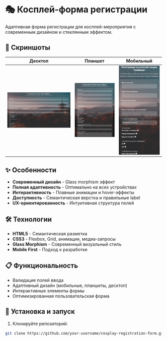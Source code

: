 # 🎭 Косплей-форма регистрации

Адаптивная форма регистрации для косплей-мероприятия с современным дизайном и стеклянным эффектом.

## 📸 Скриншоты

| Десктоп                                    | Планшет                                  | Мобильный                                |
| ------------------------------------------ | ---------------------------------------- | ---------------------------------------- |
| ![Desktop](assets/screenshots/desktop.png) | ![Tablet](assets/screenshots/tablet.png) | ![Mobile](assets/screenshots/mobile.png) |

## ✨ Особенности

- **Современный дизайн** - Glass morphism эффект
- **Полная адаптивность** - Оптимально на всех устройствах
- **Интерактивность** - Плавные анимации и hover-эффекты
- **Доступность** - Семантическая верстка и правильные label
- **UX-ориентированность** - Интуитивная структура полей

## 🛠 Технологии

- **HTML5** - Семантическая разметка
- **CSS3** - Flexbox, Grid, анимации, медиа-запросы
- **Glass Morphism** - Современный визуальный стиль
- **Mobile First** - Подход к разработке

## 📋 Функциональность

- Валидация полей ввода
- Адаптивный дизайн (мобильные, планшеты, десктоп)
- Интерактивные элементы формы
- Оптимизированная пользовательская форма

## 🚀 Установка и запуск

1. Клонируйте репозиторий:

```bash
git clone https://github.com/your-username/cosplay-registration-form.git
```
